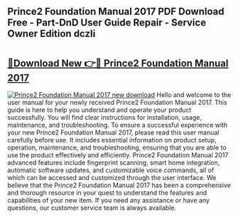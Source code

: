 ## Prince2 Foundation Manual 2017 PDF Download Free - Part-DnD User Guide Repair - Service Owner Edition dczIi

# <h2><a href="http://cf24013.oget.top/?id=Prince2+Foundation+Manual+2017">🔗Download New 👉🔴 Prince2 Foundation Manual 2017</a></h2>

[![Prince2 Foundation Manual 2017 new download](https://i.imgur.com/5g1atiW.png)](http://cf24013.oget.top/?id=Prince2+Foundation+Manual+2017)
Hello and welcome to the user manual for your newly received Prince2 Foundation Manual 2017. This guide is here to help you understand and operate your product successfully. You will find clear instructions for installation, usage, maintenance, and troubleshooting. To ensure a successful experience with your new Prince2 Foundation Manual 2017, please read this user manual carefully before use. It includes essential information on product setup, operation, maintenance, and troubleshooting, ensuring that you are able to use the product effectively and efficiently. Prince2 Foundation Manual 2017 advanced features include fingerprint scanning, smart home integration, automatic software updates, and customizable voice commands, all of which can be accessed and customized through the user interface. We believe that the Prince2 Foundation Manual 2017 has been a comprehensive and thorough resource in your quest to understand the features and capabilities of your new item. If you need any assistance or have any questions, our customer service team is always available.
